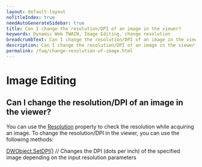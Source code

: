```yaml
---
layout: default-layout
noTitleIndex: true
needAutoGenerateSidebar: true
title: Can I change the resolution/DPI of an image in the viewer?
keywords: Dynamic Web TWAIN, Image Editing, change resolution
breadcrumbText: Can I change the resolution/DPI of an image in the viewer?
description: Can I change the resolution/DPI of an image in the viewer?
permalink: /faq/change-resolution-of-image.html
---
```


# Image Editing

## Can I change the resolution/DPI of an image in the viewer?

You can use the <a href="https://www.dynamsoft.com/web-twain/docs/info/api/WebTwain_Acquire.html?ver=latest#resolution" target="_blank">Resolution</a> property to check the resolution while acquiring an image. To change the resolution/DPI in the viewer, you can use the following methods:

<a href="https://www.dynamsoft.com/web-twain/docs/info/api/WebTwain_Edit.html?ver=latest#setdpi" target="_blank">DWObject.SetDPI()</a> // Changes the DPI (dots per inch) of the specified image depending on the input resolution parameters
